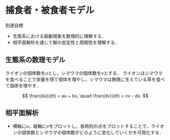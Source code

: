 # 捕食者・被食者モデル

到達目標
- 生態系における振動現象を数理的に理解する．
- 相平面解析を通じて解の安定性と周期性を理解する．

## 生態系の数理モデル

ライオンの個体数を$u$とし，シマウマの個体数を$v$とする．
ライオンはシマウマを食べることで栄養を得て個体を増やし，シマウマは無限に生えている草を食べて個体を増やす．

$$
\frac{du}{dt} = au + bv, \quad
\frac{dv}{dt} = cv - du.
$$

## 相平面解析

- 横軸に$u$，縦軸に$v$をプロットし，各時刻の点をプロットすることで，ライオンの個体数とシマウマの個体数がどのように変化していくかを可視化する．


